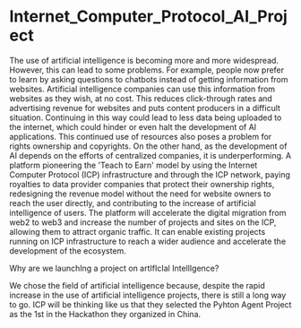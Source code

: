 # Internet_Computer_Protocol_AI_Project
The use of artificial intelligence is becoming more and more widespread. However, this can lead to some problems. For example, people now prefer to learn by asking questions to chatbots instead of getting information from websites. 
Artificial intelligence companies can use this information from websites as they wish, at no cost. This reduces click-through rates and advertising revenue for websites and puts content producers in a difficult situation. 
Continuing in this way could lead to less data being uploaded to the internet, which could hinder or even halt the development of AI applications.  This continued use of resources also poses a problem for rights ownership and copyrights. On the other hand, as the development of AI depends on the efforts of centralized companies, it is underperforming.  A platform pioneering the 'Teach to Earn' model by using the Internet Computer Protocol (ICP) infrastructure and through the ICP network, paying royalties to data provider companies that protect their ownership rights, redesigning the revenue model without the need for website owners to reach the user directly, and contributing to the increase of artificial intelligence of users. 
The platform will accelerate the digital migration from web2 to web3 and increase the number of projects and sites on the ICP, allowing them to attract organic traffic.
It can enable existing projects running on ICP infrastructure to reach a wider audience and accelerate the development of the ecosystem.


Why are we launchIng a project on artIfIcIal IntellIgence?


We chose the field of artificial intelligence because, despite the rapid increase in the use of artificial intelligence projects, there is still a long way to go.  ICP will be thinking like us that they selected the Pyhton Agent Project as the 1st in the Hackathon they organized in China.
